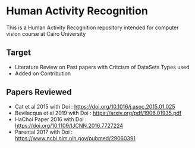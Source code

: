 # Human Activity Recognition
This is a Human Activity Recognition repository intended for computer vision course at Cairo University

## Target 
- Literature Review on Past papers with Critcism of DataSets Types used
- Added on Contribution

## Papers Reviewed 
- Cat et al 2015 with Doi : https://doi.org/10.1016/j.asoc.2015.01.025
- Bevilacqua et al 2019 with Doi : https://arxiv.org/pdf/1906.01935.pdf
- HaChoi Paper 2016 with Doi : https://doi.org/10.1109/IJCNN.2016.7727224
- Parental 2017 with Doi : https://www.ncbi.nlm.nih.gov/pubmed/29060391

